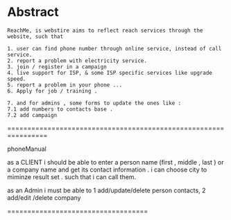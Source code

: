 # Abstract 
	ReachMe, is webstire aims to reflect reach services through the website, such that 

	1. user can find phone number through online service, instead of call service. 
	2. report a problem with electricity service.
	3. join / register in a campaign 
	4. live support for ISP, & some ISP specific services like upgrade speed. 
	5. report a problem in your phone ... 
	6. Apply for job / training . 

	7. and for admins , some forms to update the ones like : 
	7.1 add numbers to contacts base .
	7.2 add campaign 
================================================================

phoneManual 

as a CLIENT i should be able to enter a person name (first , middle , last )  or a company name and get its contact information . 
i can choose city to miminze result set .  such that i can call them.


as an Admin i must be able to
1 add/update/delete person contacts, 
2 add/edit /delete company 

===================================